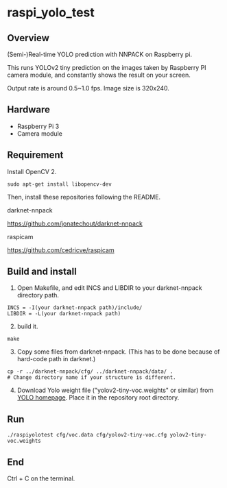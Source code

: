 # raspi_yolo_test
## Overview
(Semi-)Real-time YOLO prediction with NNPACK on Raspberry pi.

This runs YOLOv2 tiny prediction on the images taken by Raspberry PI camera module, and constantly shows the result on your screen.

Output rate is around 0.5~1.0 fps. Image size is 320x240.

## Hardware
- Raspberry Pi 3
- Camera module

## Requirement
Install OpenCV 2.
```
sudo apt-get install libopencv-dev
```

Then, install these repositories following the README.


darknet-nnpack

https://github.com/jonatechout/darknet-nnpack


raspicam

https://github.com/cedricve/raspicam


## Build and install
1. Open Makefile, and edit INCS and LIBDIR to your darknet-nnpack directory path.
```
INCS = -I(your darknet-nnpack path)/include/
LIBDIR = -L(your darknet-nnpack path)
```

2. build it.
```
make
```

3. Copy some files from darknet-nnpack. (This has to be done because of hard-code path in darknet.)
```
cp -r ../darknet-nnpack/cfg/ ../darknet-nnpack/data/ .
# Change directory name if your structure is different.
```
4. Download Yolo weight file ("yolov2-tiny-voc.weights" or similar) from [YOLO homepage](https://pjreddie.com/darknet/yolo/).
 Place it in the repository root directory.
 
## Run
```
./raspiyolotest cfg/voc.data cfg/yolov2-tiny-voc.cfg yolov2-tiny-voc.weights 
```

## End
Ctrl + C on the terminal.
